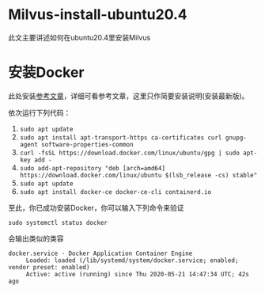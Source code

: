 # Milvus-install-ubuntu20.4
此文主要讲述如何在ubuntu20.4里安装Milvus

# 安装Docker
此处安装[参考文章](https://zhuanlan.zhihu.com/p/143156163)，详细可看参考文章，这里只作简要安装说明(安装最新版)。

依次运行下列代码：
1. `sudo apt update`
2. `sudo apt install apt-transport-https ca-certificates curl gnupg-agent software-properties-common`
3. `curl -fsSL https://download.docker.com/linux/ubuntu/gpg | sudo apt-key add -`
4. `sudo add-apt-repository "deb [arch=amd64] https://download.docker.com/linux/ubuntu $(lsb_release -cs) stable"`
5. `sudo apt update`
6. `sudo apt install docker-ce docker-ce-cli containerd.io`

至此，你已成功安装Docker，你可以输入下列命令来验证

`sudo systemctl status docker`

会输出类似的类容
```
docker.service - Docker Application Container Engine
     Loaded: loaded (/lib/systemd/system/docker.service; enabled; vendor preset: enabled)
     Active: active (running) since Thu 2020-05-21 14:47:34 UTC; 42s ago
```
